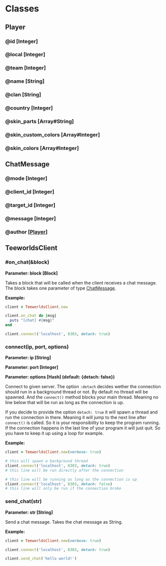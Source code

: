# Classes

## Player

### @id [Integer]
### @local [Integer]
### @team [Integer]
### @name [String]
### @clan [String]
### @country [Integer]
### @skin_parts [Array#String]
### @skin_custom_colors [Array#Integer]
### @skin_colors [Array#Integer]

## ChatMessage

### @mode [Integer]
### @client_id [Integer]
### @target_id [Integer]
### @message [Integer]
### @author [[Player](#player)]

## TeeworldsClient

### #on_chat(&block)

**Parameter: block [Block]**

Takes a block that will be called when the client receives a chat message.
The block takes one parameter of type [ChatMessage](#chatmessage).

**Example:**

```ruby
client = TeeworldsClient.new

client.on_chat do |msg|
  puts "[chat] #{msg}"
end

client.connect('localhost', 8303, detach: true)
```

### connect(ip, port, options)

**Parameter: ip [String]**

**Parameter: port [Integer]**

**Parameter: options [Hash] (default: {detach: false})**

Connect to given server. The option ``:detach`` decides wether the connection should run in a background thread or not.
By default no thread will be spawned. And the ``connect()`` method blocks your main thread. Meaning no line below that will be run as long as the connection is up.

If you decide to provide the option ``detach: true`` it will spawn a thread and run the connection in there. Meaning it will jump to the next line after ``connect()`` is called. So it is your responsibility to keep the program running.
If the connection happens in the last line of your program it will just quit. So you have to keep it up using a loop for example.

**Example:**

```ruby
client = TeeworldsClient.new(verbose: true)

# this will spawn a background thread
client.connect('localhost', 8303, detach: true)
# this line will be run directly after the connection

# this line will be running as long as the connection is up
client.connect('localhost', 8303, detach: false)
# this line will only be run if the connection broke
```


### send_chat(str)

**Parameter: str [String]**

Send a chat message. Takes the chat message as String.

**Example:**

```ruby
client = TeeworldsClient.new(verbose: true)

client.connect('localhost', 8303, detach: true)

client.send_chat('hello world!')
```
